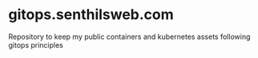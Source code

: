# gitops.senthilsweb.com
Repository to keep my public containers and kubernetes assets following gitops principles
